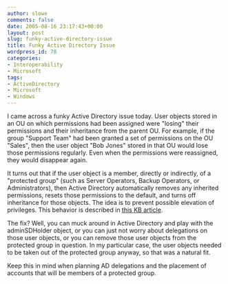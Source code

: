 ```yaml
---
author: slowe
comments: false
date: 2005-08-16 23:17:43+00:00
layout: post
slug: funky-active-directory-issue
title: Funky Active Directory Issue
wordpress_id: 78
categories:
- Interoperability
- Microsoft
tags:
- ActiveDirectory
- Microsoft
- Windows
---
```


I came across a funky Active Directory issue today. User objects stored in an OU on which permissions had been assigned were "losing" their permissions and their inheritance from the parent OU. For example, if the group "Support Team" had been granted a set of permissions on the OU "Sales", then the user object "Bob Jones" stored in that OU would lose those permissions regularly. Even when the permissions were reassigned, they would disappear again.

It turns out that if the user object is a member, directly or indirectly, of a "protected group" (such as Server Operators, Backup Operators, or Administrators), then Active Directory automatically removes any inherited permissions, resets those permissions to the default, and turns off inheritance for those objects. The idea is to prevent possible elevation of privileges. This behavior is described in [this KB article](http://support.microsoft.com/default.aspx?scid=kb;en-us;817433).

The fix? Well, you can muck around in Active Directory and play with the adminSDHolder object, or you can just not worry about delegations on those user objects, or you can remove those user objects from the protected group in question. In my particular case, the user objects needed to be taken out of the protected group anyway, so that was a natural fit.

Keep this in mind when planning AD delegations and the placement of accounts that will be members of a protected group.
